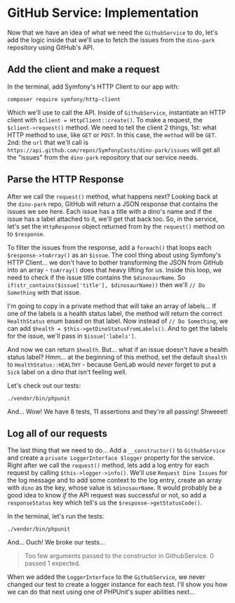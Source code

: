# GitHub Service: Implementation

Now that we have an idea of what we need the `GithubService` to do, let's add
the logic inside that we'll use to fetch the issues from the `dino-park` repository
using GitHub's API.

## Add the client and make a request

In the terminal, add Symfony's HTTP Client to our app with:

```terminal
composer require symfony/http-client
```

Which we'll use to call the API. Inside of `GithubService`, instantiate an HTTP 
client with `$client = HttpClient::create()`. To make a request, the
`$client->request()` method. We need to tell the client 2 things, 1st: what HTTP
method to use, like `GET` or `POST`. In this case, the `method` will be `GET`. 
2nd: the `url` that we'll call is 
`https://api.github.com/repos/SymfonyCasts/dino-park/issues` will get all the 
"issues" from the `dino-park` repository that our service needs.

## Parse the HTTP Response

After we call the `request()` method, what happens next? Looking back at the 
`dino-park` repo, GitHub will return a JSON response that contains the issues we
see here. Each issue has a title with a dino's name and if the issue has a label 
attached to it, we'll get that back too. So, in the service, let's set the 
`HttpResponse` object returned from by the `request()` method on to `$response`.

To filter the issues from the response, add a `foreach()` that loops each
`$response->toArray()` as an `$issue`. The cool thing about using Symfony's 
HTTP Client... we don't have to bother transforming the JSON from GitHub into an 
array - `toArray()` does that heavy lifting for us. Inside this loop, we need to 
check if the issue title contains the `$dinosaurName`. So 
`if(str_contains($issue['title'], $dinosaurName))` then we'll `// Do Something`
with that issue.

I'm going to copy in a private method that will take an array of labels... If 
one of the labels is a health status label, the method will return the correct
`HealthStatus` enum based on that label. Now instead of `// Do Something`, we can
add `$health = $this->getDinoStatusFromLabels()`. And to get the labels for the
issue, we'll pass in `$issue['labels']`. 

And now we can return `$health`. But... what if an issue doesn't have a health 
status label? Hmm... at the beginning of this method, set the default `$health` 
to `HealthStatus::HEALTHY` - because GenLab would *never* forget to put a
`Sick` label on a dino that isn't feeling well.

Let's check out our tests:

```terminal
./vendor/bin/phpunit
```

And... Wow! We have 8 tests, 11 assertions and they're all passing! Shweeet!

## Log all of our requests

The last thing that we need to do... Add a `__constructor()` to `GithubService`
and create a `private LoggerInterface $logger` property for the service. Right
after we call the `request()` method, lets add a log entry for each request by calling
`$this->logger->info()`. We'll use `Request Dino Issues` for the log message and 
to add some context to the log entry, create an array with `dino` as the key,
whose value is `$dinosaurName`. It would probably be a good idea to know *if* the 
API request was successful or not, so add a `responseStatus` key which tell's us
the `$response->getStatusCode()`. 

In the terminal, let's run the tests:

```terminal-silent
./vendor/bin/phpunit
```

And... Ouch! We broke our tests...

> Too few arguments passed to the constructor in GithubService. 0 passed 1 expected.

When we added the `LoggerInterface` to the `GithubService`, we never changed our
test to create a logger instance for each test. I'll show you how we can
do that next using one of PHPUnit's super abilities next...
